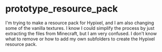 # prototype_resource_pack
I'm trying to make a resource pack for Hypixel, and I am also changing some of the vanilla textures. I know I could simplify the process by just extracting the files from Minecraft, but I am very confused. I don't know what to remove or how to add my own subfolders to create the Hypixel resource pack.
